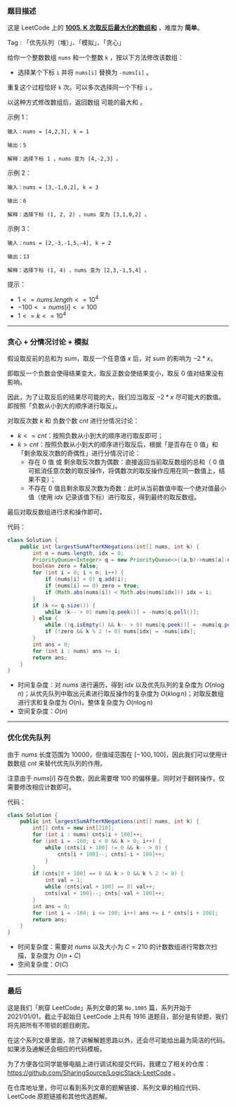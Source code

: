 ### 题目描述

这是 LeetCode 上的 **[1005. K 次取反后最大化的数组和](https://leetcode-cn.com/problems/maximize-sum-of-array-after-k-negations/solution/gong-shui-san-xie-jian-dan-fen-qing-kuan-6qwu/)** ，难度为 **简单**。

Tag : 「优先队列（堆）」、「模拟」、「贪心」



给你一个整数数组 `nums` 和一个整数 `k` ，按以下方法修改该数组：

* 选择某个下标 `i` 并将 `nums[i]` 替换为 `-nums[i]` 。

重复这个过程恰好 `k` 次。可以多次选择同一个下标 `i` 。

以这种方式修改数组后，返回数组 可能的最大和 。 

示例 1：
```
输入：nums = [4,2,3], k = 1

输出：5

解释：选择下标 1 ，nums 变为 [4,-2,3] 。
```
示例 2：
```
输入：nums = [3,-1,0,2], k = 3

输出：6

解释：选择下标 (1, 2, 2) ，nums 变为 [3,1,0,2] 。
```
示例 3：
```
输入：nums = [2,-3,-1,5,-4], k = 2

输出：13

解释：选择下标 (1, 4) ，nums 变为 [2,3,-1,5,4] 。
```

提示：
* $1 <= nums.length <= 10^4$
* $-100 <= nums[i] <= 100$
* $1 <= k <= 10^4$

---

### 贪心 + 分情况讨论 + 模拟

假设取反前的总和为 $sum$，取反一个任意值 $x$ 后，对 $sum$ 的影响为 $- 2 * x$。

即取反一个负数会使得结果变大，取反正数会使结果变小，取反 $0$ 值对结果没有影响。

因此，为了让取反后的结果尽可能的大，我们应当取反 $-2*x$ 尽可能大的数值。即按照「负数从小到大的顺序进行取反」。

对取反次数 $k$ 和 负数个数 $cnt$ 进行分情况讨论：

* $k <= cnt$：按照负数从小到大的顺序进行取反即可；
* $k > cnt$：按照负数从小到大的顺序进行取反后，根据「是否存在 $0$ 值」和「剩余取反次数的奇偶性」进行分情况讨论：
    * 存在 $0$ 值 或 剩余取反次数为偶数：直接返回当前取反数组的总和（ $0$ 值可抵消任意次数的取反操作，将偶数次的取反操作应用在同一数值上，结果不变）；
    * 不存在 $0$ 值且剩余取反次数为奇数：此时从当前数值中取一个绝对值最小值（使用 $idx$ 记录该值下标）进行取反，得到最终的取反数组。

最后对取反数组进行求和操作即可。

代码：
```Java
class Solution {
    public int largestSumAfterKNegations(int[] nums, int k) {
        int n = nums.length, idx = 0;
        PriorityQueue<Integer> q = new PriorityQueue<>((a,b)->nums[a]-nums[b]);
        boolean zero = false;
        for (int i = 0; i < n; i++) {
            if (nums[i] < 0) q.add(i);
            if (nums[i] == 0) zero = true;
            if (Math.abs(nums[i]) < Math.abs(nums[idx])) idx = i;
        }
        if (k <= q.size()) {
            while (k-- > 0) nums[q.peek()] = -nums[q.poll()];
        } else {
            while (!q.isEmpty() && k-- > 0) nums[q.peek()] = -nums[q.poll()];
            if (!zero && k % 2 != 0) nums[idx] = -nums[idx];
        }
        int ans = 0;
        for (int i : nums) ans += i;
        return ans;
    }
}
```
* 时间复杂度：对 $nums$ 进行遍历，得到 $idx$ 以及优先队列的复杂度为 $O(n\log{n})$；从优先队列中取出元素进行取反操作的复杂度为 $O(k\log{n})$；对取反数组进行求和复杂度为 $O(n)$。整体复杂度为 $O(n\log{n})$
* 空间复杂度：$O(n)$

---

### 优化优先队列

由于 $nums$ 长度范围为 $10000$，但值域范围在 $[-100, 100]$，因此我们可以使用计数数组 $cnt$ 来替代优先队列的作用。

注意由于 $nums[i]$ 存在负数，因此需要增 $100$ 的偏移量。同时对于翻转操作，仅需要修改相应计数即可。

代码：
```Java
class Solution {
    public int largestSumAfterKNegations(int[] nums, int k) {
        int[] cnts = new int[210];
        for (int i : nums) cnts[i + 100]++;
        for (int i = -100; i < 0 && k > 0; i++) {
            while (cnts[i + 100] != 0 && k-- > 0) {
                cnts[i + 100]--; cnts[-i + 100]++;
            }
        }
        if (cnts[0 + 100] == 0 && k > 0 && k % 2 != 0) {
            int val = 1;
            while (cnts[val + 100] == 0) val++;
            cnts[val + 100]--; cnts[-val + 100]++;
        }
        int ans = 0;
        for (int i = -100; i <= 100; i++) ans += i * cnts[i + 100];
        return ans;
    }
}
```
* 时间复杂度：需要对 $nums$ 以及大小为 $C = 210$ 的计数数组进行常数次扫描，复杂度为 $O(n + C)$
* 空间复杂度：$O(C)$

---

### 最后

这是我们「刷穿 LeetCode」系列文章的第 `No.1005` 篇，系列开始于 2021/01/01，截止于起始日 LeetCode 上共有 1916 道题目，部分是有锁题，我们将先把所有不带锁的题目刷完。

在这个系列文章里面，除了讲解解题思路以外，还会尽可能给出最为简洁的代码。如果涉及通解还会相应的代码模板。

为了方便各位同学能够电脑上进行调试和提交代码，我建立了相关的仓库：https://github.com/SharingSource/LogicStack-LeetCode 。

在仓库地址里，你可以看到系列文章的题解链接、系列文章的相应代码、LeetCode 原题链接和其他优选题解。

